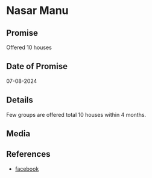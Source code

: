 # Nasar Manu

## Promise

Offered 10 houses

## Date of Promise

07-08-2024

## Details

Few groups are offered total 10 houses within 4 months.

## Media



## References

- [facebook](https://www.facebook.com/share/r/jp7dgis2f8m8FykF/?mibextid=qi2Omg)

